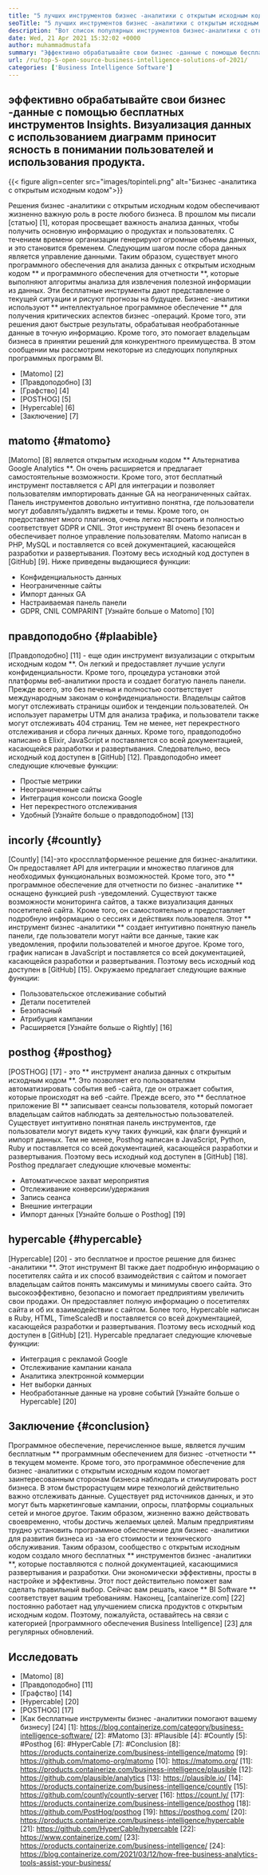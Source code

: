 ```yaml
---
title: "5 лучших инструментов бизнес -аналитики с открытым исходным кодом 2021 года" 
seoTitle: "5 лучших инструментов бизнес -аналитики с открытым исходным кодом 2021 года" 
description: "Вот список популярных инструментов бизнес-аналитики с открытым исходным кодом с богатыми функциями и документацией. Это матомо, правдоподобно, графство и многое другое." 
date: Wed, 21 Apr 2021 15:32:02 +0000
author: muhammadmustafa
summary: "Эффективно обрабатывайте свои бизнес -данные с помощью бесплатных инструментов Insights. Визуализация данных с использованием диаграмм приносит ясность в понимании пользователей и использования продукта." 
url: /ru/top-5-open-source-business-intelligence-solutions-of-2021/
categories: ['Business Intelligence Software']
---
```


## эффективно обрабатывайте свои бизнес -данные с помощью бесплатных инструментов Insights. Визуализация данных с использованием диаграмм приносит ясность в понимании пользователей и использования продукта.

{{< figure align=center src="images/topinteli.png" alt="Бизнес -аналитика с открытым исходным кодом">}}

Решения бизнес -аналитики с открытым исходным кодом обеспечивают жизненно важную роль в росте любого бизнеса. В прошлом мы писали [статью] [1], которая просвещает важность анализа данных, чтобы получить основную информацию о продуктах и ​​пользователях. С течением времени организации генерируют огромные объемы данных, и это становится бременем. Следующим шагом после сбора данных является управление данными. Таким образом, существует много программного обеспечения для анализа данных с открытым исходным кодом ** и программного обеспечения для отчетности **, которые выполняют алгоритмы анализа для извлечения полезной информации из данных. Эти бесплатные инструменты дают представление о текущей ситуации и рисуют прогнозы на будущее. Бизнес -аналитики используют ** интеллектуальное программное обеспечение ** для получения критических аспектов бизнес -операций. Кроме того, эти решения дают быстрые результаты, обрабатывая необработанные данные в точную информацию. Кроме того, это помогает владельцам бизнеса в принятии решений для конкурентного преимущества. В этом сообщении мы рассмотрим некоторые из следующих популярных программных программ BI.
  * [Matomo] [2]
  * [Правдоподобно] [3]
  * [Графство] [4]
  * [POSTHOG] [5]
  * [Hypercable] [6]
  * [Заключение] [7]

## matomo {#matomo}
[Matomo] [8] является открытым исходным кодом ** Альтернатива Google Analytics **. Он очень расширяется и предлагает самостоятельные возможности. Кроме того, этот бесплатный инструмент поставляется с API для интеграции и позволяет пользователям импортировать данные GA на неограниченных сайтах. Панель инструментов довольно интуитивно понятна, где пользователи могут добавлять/удалять виджеты и темы. Кроме того, он предоставляет много плагинов, очень легко настроить и полностью соответствует GDPR и CNIL. Этот инструмент BI очень безопасен и обеспечивает полное управление пользователям. Matomo написан в PHP, MySQL и поставляется со всей документацией, касающейся разработки и развертывания. Поэтому весь исходный код доступен в [GitHub] [9].
Ниже приведены выдающиеся функции:
  * Конфиденциальность данных
  * Неограниченные сайты
  * Импорт данных GA
  * Настраиваемая панель панели
  * GDPR, CNIL COMPARINT
[Узнайте больше о Matomo] [10]

## правдоподобно {#plaabible}
[Правдоподобно] [11] - еще один инструмент визуализации с открытым исходным кодом **. Он легкий и предоставляет лучшие услуги конфиденциальности. Кроме того, процедура установки этой платформы веб-аналитики проста и создает богатую панель панели. Прежде всего, это без печенья и полностью соответствует международным законам о конфиденциальности. Владельцы сайтов могут отслеживать страницы ошибок и тенденции пользователей. Он использует параметры UTM для анализа трафика, и пользователи также могут отслеживать 404 страниц. Тем не менее, нет перекрестного отслеживания и сбора личных данных. Кроме того, правдоподобно написано в Elixir, JavaScript и поставляется со всей документацией, касающейся разработки и развертывания. Следовательно, весь исходный код доступен в [GitHub] [12].
Правдоподобно имеет следующие ключевые функции:
  * Простые метрики
  * Неограниченные сайты
  * Интеграция консоли поиска Google
  * Нет перекрестного отслеживания
  * Удобный
[Узнайте больше о правдоподобном] [13]

## incorly {#countly}
[Countly] [14]-это кроссплатформенное решение для бизнес-аналитики. Он предоставляет API для интеграции и множество плагинов для необходимых функциональных возможностей. Кроме того, это ** программное обеспечение для отчетности по бизнес -аналитике ** оснащено функцией push -уведомлений. Существуют также возможности мониторинга сайтов, а также визуализация данных посетителей сайта. Кроме того, он самостоятельно и предоставляет подробную информацию о сессиях и действиях пользователя. Этот ** инструмент бизнес -аналитики ** создает интуитивно понятную панель панели, где пользователи могут найти все данные, такие как уведомления, профили пользователей и многое другое. Кроме того, график написан в JavaScript и поставляется со всей документацией, касающейся разработки и развертывания. Поэтому весь исходный код доступен в [GitHub] [15].
Окружаемо предлагает следующие важные функции:
  * Пользовательское отслеживание событий
  * Детали посетителей
  * Безопасный
  * Атрибуция кампании
  * Расширяется
[Узнайте больше о Rightly] [16]

## posthog {#posthog}
[POSTHOG] [17] - это ** инструмент анализа данных с открытым исходным кодом **. Это позволяет его пользователям автоматизировать события веб -сайта, где он отражает события, которые происходят на веб -сайте. Прежде всего, это ** бесплатное приложение BI ** записывает сеансы пользователя, который помогает владельцам сайтов наблюдать за деятельностью пользователей. Существует интуитивно понятная панель инструментов, где пользователи могут видеть кучу таких функций, как флаги функций и импорт данных. Тем не менее, Posthog написан в JavaScript, Python, Ruby и поставляется со всей документацией, касающейся разработки и развертывания. Поэтому весь исходный код доступен в [GitHub] [18].
Posthog предлагает следующие ключевые моменты:
  * Автоматическое захват мероприятия
  * Отслеживание конверсии/удержания
  * Запись сеанса
  * Внешние интеграции
  * Импорт данных
[Узнайте больше о Posthog] [19]

## hypercable {#hypercable}
[Hypercable] [20] - это бесплатное и простое решение для бизнес -аналитики **. Этот инструмент BI также дает подробную информацию о посетителях сайта и их способ взаимодействия с сайтом и помогает владельцам сайтов понять максимумы и минимумы своего сайта. Это высокоэффективно, безопасно и помогает предприятиям увеличить свои продажи. Он предоставляет полную информацию о посетителях сайта и об их взаимодействии с сайтом. Более того, Hypercable написан в Ruby, HTML, TimeScaledB и поставляется со всей документацией, касающейся разработки и развертывания. Поэтому весь исходный код доступен в [GitHub] [21].
Hypercable предлагает следующие ключевые функции:
  * Интеграция с рекламой Google
  * Отслеживание кампании канала
  * Аналитика электронной коммерции
  * Нет выборки данных
  * Необработанные данные на уровне событий
[Узнайте больше о Hypercable] [20]

## Заключение {#conclusion}
Программное обеспечение, перечисленное выше, является лучшим бесплатным ** программным обеспечением для бизнес -отчетности ** в текущем моменте. Кроме того, это программное обеспечение для бизнес -аналитики с открытым исходным кодом помогает заинтересованным сторонам бизнеса наблюдать и стимулировать рост бизнеса. В этом быстрорастущем мире технологий действительно важно отслеживать данные. Существует ряд источников данных, и это могут быть маркетинговые кампании, опросы, платформы социальных сетей и многое другое. Таким образом, жизненно важно действовать своевременно, чтобы достичь желаемых целей. Малым предприятиям трудно установить программное обеспечение для бизнес -аналитики для развития бизнеса из -за его стоимости и технического обслуживания. Таким образом, сообщество с открытым исходным кодом создало много бесплатных ** инструментов бизнес -аналитики **, которые поставляются с полной документацией, касающимися развертывания и разработки. Они экономически эффективны, просты в настройке и эффективны. Этот пост действительно поможет вам сделать правильный выбор. Сейчас вам решать, какое ** BI Software ** соответствует вашим требованиям.
Наконец, [cantainerize.com] [22] постоянно работает над улучшением списка продуктов с открытым исходным кодом. Поэтому, пожалуйста, оставайтесь на связи с категорией [программного обеспечения Business Intelligence] [23] для регулярных обновлений.

## Исследовать
  * [Matomo] [8]
  * [Правдоподобно] [11]
  * [Графство] [14]
  * [Hypercable] [20]
  * [POSTHOG] [17]
  * [Как бесплатные инструменты бизнес -аналитики помогают вашему бизнесу] [24]
[1]: https://blog.containerize.com/category/business-intelligence-software/
[2]: #Matomo
[3]: #Plausible
[4]: #Countly
[5]: #Posthog
[6]: #HyperCable
[7]: #Conclusion
[8]: https://products.containerize.com/business-intelligence/matomo
[9]: https://github.com/matomo-org/matomo
[10]: https://matomo.org/
[11]: https://products.containerize.com/business-intelligence/plausible
[12]: https://github.com/plausible/analytics
[13]: https://plausible.io/
[14]: https://products.containerize.com/business-intelligence/countly
[15]: https://github.com/countly/countly-server
[16]: https://count.ly/
[17]: https://products.containerize.com/business-intelligence/posthog
[18]: https://github.com/PostHog/posthog
[19]: https://posthog.com/
[20]: https://products.containerize.com/business-intelligence/hypercable
[21]: https://github.com/HyperCable/hypercable
[22]: https://www.containerize.com/
[23]: https://products.containerize.com/business-intelligence/
[24]: https://blog.containerize.com/2021/03/12/how-free-business-analytics-tools-assist-your-business/
